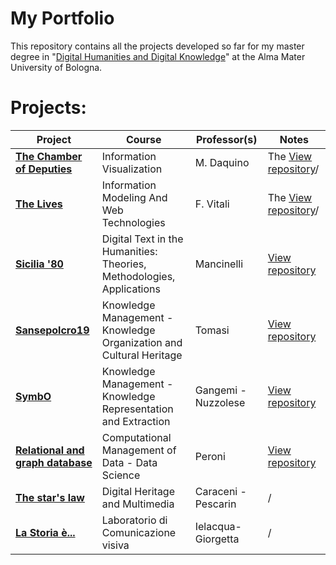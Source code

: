 # My Portfolio
This repository contains all the projects developed so far for my master degree in "[Digital Humanities and Digital Knowledge](https://corsi.unibo.it/2cycle/DigitalHumanitiesKnowledge)" at the Alma Mater University of Bologna. 

# Projects:
|**Project**|**Course**|**Professor(s)**|**Notes**
|---|---|---|---|
|**[The Chamber of Deputies](https://giorgimariachiara.github.io/COD/index.html)**|Information Visualization|M. Daquino|The [View repository](https://github.com/giorgimariachiara/COD)/
|**[The Lives](https://giorgimariachiara.github.io/TheLivesOf/index.html)**|Information Modeling And Web Technologies|F. Vitali|The [View repository](https://github.com/giorgimariachiara/TheLivesOf)/
|**[Sicilia '80 ](https://giorgimariachiara.github.io/DTTH/index.html)**|Digital Text in the Humanities: Theories, Methodologies, Applications|Mancinelli|[View repository](https://github.com/giorgimariachiara/DTTH) 
|**[Sansepolcro19](https://sansepolcro19.github.io/korganization//)**|Knowledge Management - Knowledge Organization and Cultural Heritage|Tomasi|[View repository](https://github.com/sansepolcro19/korganization)
|**[SymbO](https://giorgimariachiara.github.io/KRKE/index.html)**|   Knowledge Management - Knowledge Representation and Extraction|Gangemi - Nuzzolese|[View repository](https://github.com/giorgimariachiara/KRKE) 
|**[Relational and graph database](https://github.com/ljutach/Ed-Edd-n-Eddie/blob/main/jupyternotebook./DatascienceJupyternotebook.ipynb)**|Computational Management of Data - Data Science|Peroni|[View repository](https://github.com/ljutach/Ed-Edd-n-Eddie)
|**[The star's law](https://github.com/elizastuglik/Thestarslaw)**|Digital Heritage and Multimedia|Caraceni - Pescarin|/
|**[La Storia è...](https://github.com/elizastuglik/Lastoria-)**|Laboratorio di Comunicazione visiva|Ielacqua- Giorgetta|/

